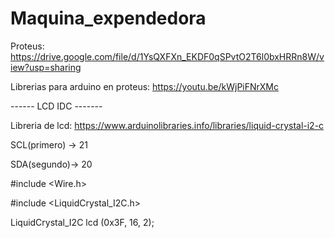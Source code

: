 # Maquina_expendedora
Proteus: 
  https://drive.google.com/file/d/1YsQXFXn_EKDF0qSPvtO2T6l0bxHRRn8W/view?usp=sharing

Librerias para arduino en proteus: 
  https://youtu.be/kWjPiFNrXMc
  



------  LCD IDC ------- 

Libreria de lcd: https://www.arduinolibraries.info/libraries/liquid-crystal-i2-c


SCL(primero) -> 21

SDA(segundo)-> 20


#include <Wire.h> 

#include <LiquidCrystal_I2C.h>

LiquidCrystal_I2C lcd (0x3F, 16, 2);

